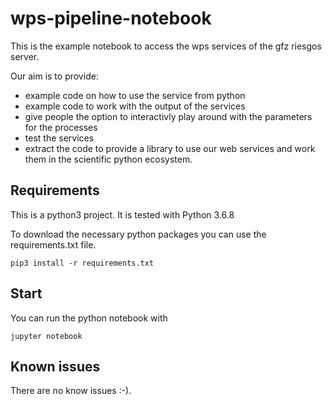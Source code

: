 # wps-pipeline-notebook

This is the example notebook to access the wps services of the gfz riesgos server.

Our aim is to provide:
- example code on how to use the service from python
- example code to work with the output of the services
- give people the option to interactivly play around with the parameters for the processes
- test the services
- extract the code to provide a library to use our web services and work
  them in the scientific python ecosystem.

## Requirements

This is a python3 project. It is tested with Python 3.6.8

To download the necessary python packages you can use the requirements.txt file.

```shell
pip3 install -r requirements.txt
```

## Start

You can run the python notebook with
```
jupyter notebook
```

## Known issues

There are no know issues :-).

